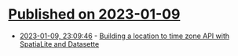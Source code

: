 # [Published on 2023-01-09](index.md)

* [2023-01-09, 23:09:46](https://lobste.rs/s/53zhxm/building_location_time_zone_api_with) - [Building a location to time zone API with SpatiaLite and Datasette](https://datasette.io/tutorials/spatialite)
